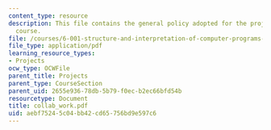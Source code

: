 ```yaml
---
content_type: resource
description: This file contains the general policy adopted for the projects for the
  course.
file: /courses/6-001-structure-and-interpretation-of-computer-programs-spring-2005/aebf75245c04bb42cd65756bd9e597c6_collab_work.pdf
file_type: application/pdf
learning_resource_types:
- Projects
ocw_type: OCWFile
parent_title: Projects
parent_type: CourseSection
parent_uid: 2655e936-78db-5b79-f0ec-b2ec66bfd54b
resourcetype: Document
title: collab_work.pdf
uid: aebf7524-5c04-bb42-cd65-756bd9e597c6
---
```

